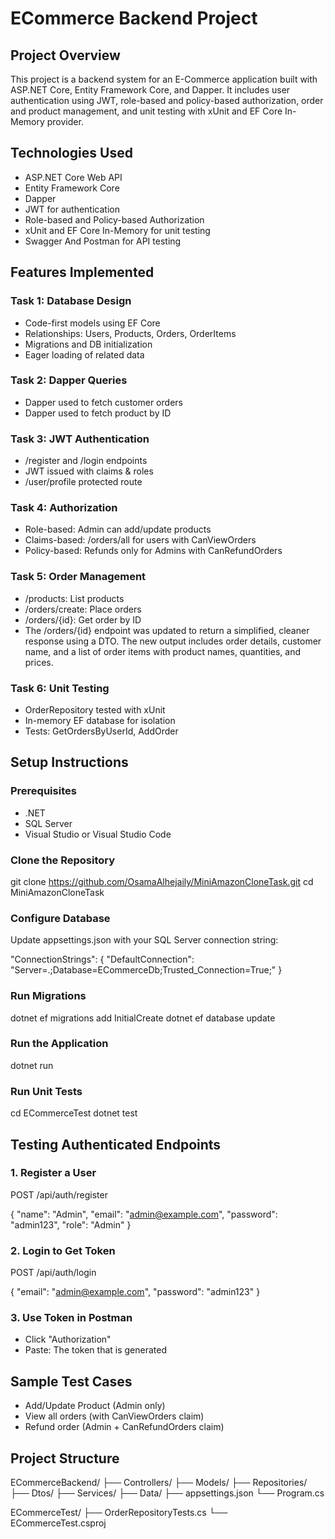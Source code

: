 # ECommerce Backend Project

## Project Overview
This project is a backend system for an E-Commerce application built with ASP.NET Core, Entity Framework Core, and Dapper. It includes user authentication using JWT, role-based and policy-based authorization, order and product management, and unit testing with xUnit and EF Core In-Memory provider.

## Technologies Used
- ASP.NET Core Web API 
- Entity Framework Core 
- Dapper 
- JWT for authentication
- Role-based and Policy-based Authorization
- xUnit and EF Core In-Memory for unit testing
- Swagger And Postman for API testing

## Features Implemented
### Task 1: Database Design
- Code-first models using EF Core
- Relationships: Users, Products, Orders, OrderItems
- Migrations and DB initialization
- Eager loading of related data

### Task 2: Dapper Queries
- Dapper used to fetch customer orders
- Dapper used to fetch product by ID

### Task 3: JWT Authentication
- /register and /login endpoints
- JWT issued with claims & roles
- /user/profile protected route

### Task 4: Authorization
- Role-based: Admin can add/update products
- Claims-based: /orders/all for users with CanViewOrders
- Policy-based: Refunds only for Admins with CanRefundOrders

### Task 5: Order Management
- /products: List products
- /orders/create: Place orders
- /orders/{id}: Get order by ID
- The /orders/{id} endpoint was updated to return a simplified, cleaner response using a DTO. The new output includes order details, customer name, and a list of order items with product names, quantities, and prices.

### Task 6: Unit Testing
- OrderRepository tested with xUnit
- In-memory EF database for isolation
- Tests: GetOrdersByUserId, AddOrder

## Setup Instructions

### Prerequisites
- .NET 
- SQL Server
- Visual Studio or Visual Studio Code

### Clone the Repository

git clone https://github.com/OsamaAlhejaily/MiniAmazonCloneTask.git
cd MiniAmazonCloneTask


### Configure Database
Update appsettings.json with your SQL Server connection string:

"ConnectionStrings": {
  "DefaultConnection": "Server=.;Database=ECommerceDb;Trusted_Connection=True;"
}


### Run Migrations

dotnet ef migrations add InitialCreate
dotnet ef database update


### Run the Application

dotnet run


### Run Unit Tests

cd ECommerceTest
dotnet test


## Testing Authenticated Endpoints

### 1. Register a User
POST /api/auth/register

{
  "name": "Admin",
  "email": "admin@example.com",
  "password": "admin123",
  "role": "Admin"
}


### 2. Login to Get Token
POST /api/auth/login

{
  "email": "admin@example.com",
  "password": "admin123"
}


### 3. Use Token in Postman
- Click "Authorization"
- Paste: The token that is generated

## Sample Test Cases
- Add/Update Product (Admin only)
- View all orders (with CanViewOrders claim)
- Refund order (Admin + CanRefundOrders claim)

## Project Structure

ECommerceBackend/
├── Controllers/
├── Models/
├── Repositories/
├── Dtos/
├── Services/
├── Data/
├── appsettings.json
└── Program.cs

ECommerceTest/
├── OrderRepositoryTests.cs
└── ECommerceTest.csproj


